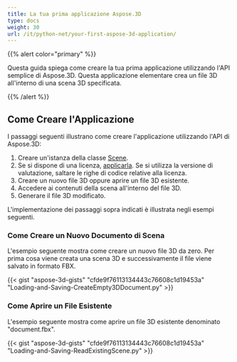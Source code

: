 ```yaml
---
title: La tua prima applicazione Aspose.3D
type: docs
weight: 30
url: /it/python-net/your-first-aspose-3d-application/
---
```


{{% alert color="primary" %}}

Questa guida spiega come creare la tua prima applicazione utilizzando l'API semplice di Aspose.3D. Questa applicazione elementare crea un file 3D all'interno di una scena 3D specificata.

{{% /alert %}}

## **Come Creare l'Applicazione**

I passaggi seguenti illustrano come creare l'applicazione utilizzando l'API di Aspose.3D:

1. Creare un'istanza della classe [Scene](https://reference.aspose.com/3d/it/python-net/aspose.threed/scene/).
1. Se si dispone di una licenza, [applicarla](/3d/it/python-net/licensing/).
   Se si utilizza la versione di valutazione, saltare le righe di codice relative alla licenza.
1. Creare un nuovo file 3D oppure aprire un file 3D esistente.
1. Accedere ai contenuti della scena all'interno del file 3D.
1. Generare il file 3D modificato.

L'implementazione dei passaggi sopra indicati è illustrata negli esempi seguenti.

### **Come Creare un Nuovo Documento di Scena**

L'esempio seguente mostra come creare un nuovo file 3D da zero. Per prima cosa viene creata una scena 3D e successivamente il file viene salvato in formato FBX.

{{< gist "aspose-3d-gists" "cfde9f76113134443c76608c1d19453a" "Loading-and-Saving-CreateEmpty3DDocument.py" >}}

### **Come Aprire un File Esistente**

L'esempio seguente mostra come aprire un file 3D esistente denominato "document.fbx".

{{< gist "aspose-3d-gists" "cfde9f76113134443c76608c1d19453a" "Loading-and-Saving-ReadExistingScene.py" >}}
